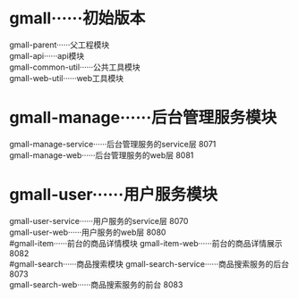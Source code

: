 # gmall······初始版本
gmall-parent······父工程模块  
gmall-api······api模块  
gmall-common-util······公共工具模块  
gmall-web-util······web工具模块
# gmall-manage······后台管理服务模块  
gmall-manage-service······后台管理服务的service层 8071  
gmall-manage-web······后台管理服务的web层 8081  
# gmall-user······用户服务模块  
gmall-user-service······用户服务的service层 8070  
gmall-user-web······用户服务的web层 8080  
#gmall-item······前台的商品详情模块
gmall-item-web······前台的商品详情展示 8082  
#gmall-search······商品搜索模块
gmall-search-service······商品搜索服务的后台 8073  
gmall-search-web······商品搜索服务的前台 8083  